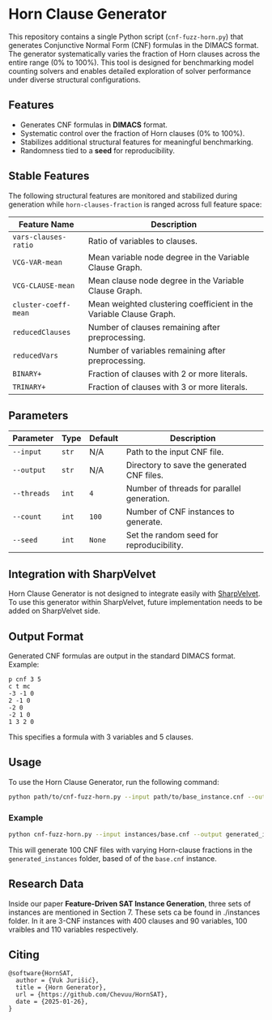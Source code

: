 # Horn Clause Generator

This repository contains a single Python script (`cnf-fuzz-horn.py`) that generates Conjunctive Normal Form (CNF) formulas in the DIMACS format. The generator systematically varies the fraction of Horn clauses across the entire range (0% to 100%). This tool is designed for benchmarking model counting solvers and enables detailed exploration of solver performance under diverse structural configurations.

## Features

- Generates CNF formulas in **DIMACS** format.
- Systematic control over the fraction of Horn clauses (0% to 100%).
- Stabilizes additional structural features for meaningful benchmarking.
- Randomness tied to a **seed** for reproducibility.

## Stable Features

The following structural features are monitored and stabilized during generation while `horn-clauses-fraction` is ranged across full feature space:

| Feature Name          | Description                                                    |
|-----------------------|----------------------------------------------------------------|
| `vars-clauses-ratio`    | Ratio of variables to clauses.                                 |
| `VCG-VAR-mean`          | Mean variable node degree in the Variable Clause Graph.        |
| `VCG-CLAUSE-mean`       | Mean clause node degree in the Variable Clause Graph.         |
| `cluster-coeff-mean`    | Mean weighted clustering coefficient in the Variable Clause Graph. |
| `reducedClauses `       | Number of clauses remaining after preprocessing.              |
| `reducedVars`           | Number of variables remaining after preprocessing.            |
| `BINARY+`              | Fraction of clauses with 2 or more literals.                  |
| `TRINARY+`            | Fraction of clauses with 3 or more literals.                  |

## Parameters

| Parameter             | Type      | Default | Description                                                              |
|-----------------------|-----------|---------|--------------------------------------------------------------------------|
| `--input`             | `str`     | N/A     | Path to the input CNF file.                                              |
| `--output`            | `str`     | N/A     | Directory to save the generated CNF files.                               |
| `--threads`           | `int`     | `4`     | Number of threads for parallel generation.                               |
| `--count`             | `int`     | `100`   | Number of CNF instances to generate.                                     |
| `--seed`              | `int`     | `None`  | Set the random seed for reproducibility.                                 |

## Integration with SharpVelvet

Horn Clause Generator is not designed to integrate easily with [SharpVelvet](https://github.com/meelgroup/SharpVelvet). To use this generator within SharpVelvet, future implementation needs to be added on SharpVelvet side.

## Output Format

Generated CNF formulas are output in the standard DIMACS format. Example:

```
p cnf 3 5
c t mc
-3 -1 0
2 -1 0
-2 0
-2 1 0
1 3 2 0
```

This specifies a formula with 3 variables and 5 clauses.

## Usage

To use the Horn Clause Generator, run the following command:

```bash
python path/to/cnf-fuzz-horn.py --input path/to/base_instance.cnf --output path/to/out_folder --threads <num_threads> --count 100
```

### Example

```bash
python cnf-fuzz-horn.py --input instances/base.cnf --output generated_instances --threads 4 --count 100
```

This will generate 100 CNF files with varying Horn-clause fractions in the `generated_instances` folder, based of of the `base.cnf` instance.

## Research Data

Inside our paper **Feature-Driven SAT Instance Generation**, three sets of instances are mentioned in Section 7. These sets ca be found in ./instances folder. In it are 3-CNF instances with 400 clauses and 90 variables, 100 vraibles and 110 variables respectively.

## Citing

```
@software{HornSAT,
  author = {Vuk Jurišić},
  title = {Horn Generator},
  url = {https://github.com/Chevuu/HornSAT},
  date = {2025-01-26},
}
```
